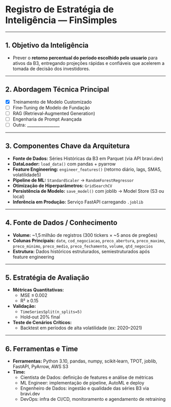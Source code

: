 # Registro de Estratégia de Inteligência — FinSimples

---

## 1. Objetivo da Inteligência
- Prever o **retorno percentual do periodo escolhido pelo usuario** para ativos da B3, entregando projeções rápidas e confiáveis que acelerem a tomada de decisão dos investidores.

---

## 2. Abordagem Técnica Principal
- [X] Treinamento de Modelo Customizado  
- [ ] Fine‑Tuning de Modelo de Fundação  
- [ ] RAG (Retrieval‑Augmented Generation)  
- [ ] Engenharia de Prompt Avançada  
- [ ] Outra: ________________

---

## 3. Componentes Chave da Arquitetura
- **Fonte de Dados:** Séries Históricas da B3 em Parquet (via API bravi.dev)  
- **DataLoader:** `load_data()` com pandas + pyarrow  
- **Feature Engineering:** `engineer_features()` (retorno diário, lags, SMA5, volatilidade5)  
- **Pipeline de ML:** `StandardScaler` → `RandomForestRegressor` 
- **Otimização de Hiperparâmetros:** `GridSearchCV`
- **Persistência de Modelo:** `save_model()` com joblib → Model Store (S3 ou local)  
- **Inferência em Produção:** Serviço FastAPI carregando `.joblib`

---

## 4. Fonte de Dados / Conhecimento
- **Volume:** ~1,5 milhão de registros (300 tickers × ~5 anos de pregões)  
- **Colunas Principais:** `date`, `cod_negociacao`, `preco_abertura`, `preco_maximo`, `preco_minimo`, `preco_medio`, `preco_fechamento`, `volume`, `qtd_negocios`  
- **Estrutura:** Dados históricos estruturados, semiestruturados após feature engineering

---

## 5. Estratégia de Avaliação
- **Métricas Quantitativas:**  
  - MSE ≤ 0.002  
  - R² ≥ 0.15  
- **Validação:**  
  - `TimeSeriesSplit(n_splits=5)`  
  - Hold‑out 20% final  
- **Teste de Cenários Críticos:**  
  - Backtest em períodos de alta volatilidade (ex: 2020–2021)

---

## 6. Ferramentas e Time
- **Ferramentas:** Python 3.10, pandas, numpy, scikit‑learn, TPOT, joblib, FastAPI, PyArrow, AWS S3  
- **Time:**  
  - Cientista de Dados: definição de features e análise de métricas  
  - ML Engineer: implementação de pipeline, AutoML e deploy  
  - Engenheiro de Dados: ingestão e qualidade das séries B3 via bravi.dev  
  - DevOps: infra de CI/CD, monitoramento e agendamento de retraining  
